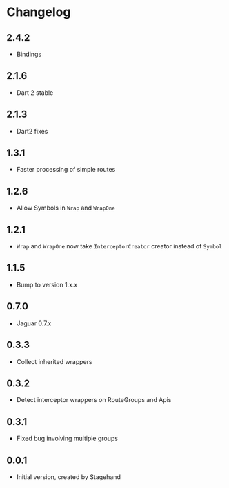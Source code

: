 # Changelog

## 2.4.2

+ Bindings

## 2.1.6

+ Dart 2 stable

## 2.1.3

+ Dart2 fixes

## 1.3.1

+ Faster processing of simple routes

## 1.2.6

+ Allow Symbols in `Wrap` and `WrapOne`

## 1.2.1

+ `Wrap` and `WrapOne` now take `InterceptorCreator` creator instead of `Symbol`

## 1.1.5

+ Bump to version 1.x.x

## 0.7.0

+ Jaguar 0.7.x

## 0.3.3
- Collect inherited wrappers

## 0.3.2
- Detect interceptor wrappers on RouteGroups and Apis

## 0.3.1
- Fixed bug involving multiple groups

## 0.0.1

- Initial version, created by Stagehand
